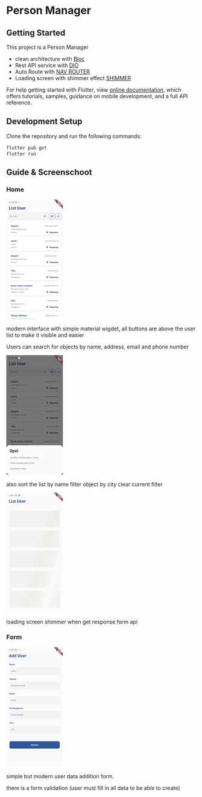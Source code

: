 # Person Manager

## Getting Started

This project is a Person Manager

- clean architecture with [Bloc](https://https://pub.dev/packages/get)
- Rest API service with [DIO](https://pub.dev/packages/dio)
- Auto Route with [NAV ROUTER](https://github.com/chairilrafi11/nav_router)
- Loading screen with shimmer effect [SHIMMER](https://pub.dev/packages/shimmer)

For help getting started with Flutter, view
[online documentation](https://flutter.dev/docs), which offers tutorials,
samples, guidance on mobile development, and a full API reference.

## Development Setup
Clone the repository and run the following commands:
```
flutter pub get
flutter run
```

## Guide & Screenschoot

### Home
<img src="assets/screenshots/home.png" />

modern interface with simple material wigdet, all buttons are above the user list to make it visible and easier

Users can search for objects by name, address, email and phone number

<img src="assets/screenshots/option.png" />

also sort the list by name
filter object by city
clear current filter

<img src="assets/screenshots/shimmer.png" />

loading screen shimmer when get response form api 

### Form 
<img src="assets/screenshots/form.png" />

simple but modern user data addition form. 

there is a form validation (user must fill in all data to be able to create)
